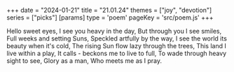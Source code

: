 +++
date = "2024-01-21"
title = "21.01.24"
themes = ["joy", "devotion"]
series = ["picks"]
[params]
  type = 'poem'
  pageKey = 'src/poem.js'
+++

Hello sweet eyes, 
I see you heavy in the day,
But through you I see smiles,
Full weeks and setting Suns,
Speckled artfully by the way,
I see the world its beauty when it's cold,
The rising Sun flow lazy through the trees,
This land I live within a play,
It calls - beckons me to live to full,
To wade through heavy sight to see,
Glory as a man, 
Who meets me as I pray.
